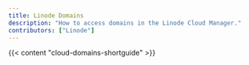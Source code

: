 ```yaml
---
title: Linode Domains
description: "How to access domains in the Linode Cloud Manager."
contributors: ["Linode"]
---
```


{{< content "cloud-domains-shortguide" >}}
